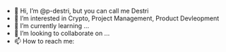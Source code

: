 - 👋 Hi, I’m @p-destri, but you can call me Destri
- 👀 I’m interested in Crypto, Project Management, Product Devleopment 
- 🌱 I’m currently learning ...
- 💞️ I’m looking to collaborate on ...
- 📫 How to reach me: 

<!---
p-destri/p-destri is a ✨ special ✨ repository because its `README.md` (this file) appears on your GitHub profile.
You can click the Preview link to take a look at your changes.
--->
